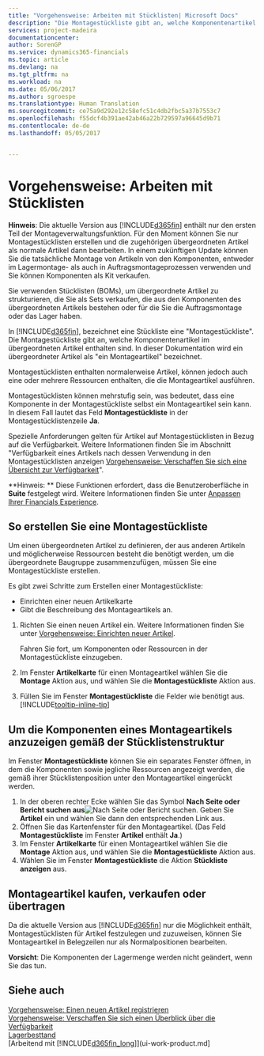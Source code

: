 ```yaml
---
title: "Vorgehensweise: Arbeiten mit Stücklisten| Microsoft Docs"
description: "Die Montagestückliste gibt an, welche Komponentenartikel oder Ressourcen erforderlich sind, um den Artikel zu montieren, den die Montagestückliste darstellt. Montagestücklisten enthalten normalerweise Artikel, können jedoch auch eine oder mehrere Ressourcen enthalten, die die Montagearbeit ausführen."
services: project-madeira
documentationcenter: 
author: SorenGP
ms.service: dynamics365-financials
ms.topic: article
ms.devlang: na
ms.tgt_pltfrm: na
ms.workload: na
ms.date: 05/06/2017
ms.author: sgroespe
ms.translationtype: Human Translation
ms.sourcegitcommit: ce75a9d292e12c58efc51c4db2fbc5a37b7553c7
ms.openlocfilehash: f55dcf4b391ae42ab46a22b729597a96645d9b71
ms.contentlocale: de-de
ms.lasthandoff: 05/05/2017


---
```

# <a name="how-to-work-with-bills-of-materials"></a>Vorgehensweise: Arbeiten mit Stücklisten
**Hinweis**: Die aktuelle Version aus [!INCLUDE[d365fin](includes/d365fin_md.md)] enthält nur den ersten Teil der Montageverwaltungsfunktion. Für den Moment können Sie nur Montagestücklisten erstellen und die zugehörigen übergeordneten Artikel als normale Artikel dann bearbeiten. In einem zukünftigen Update können Sie die tatsächliche Montage von Artikeln von den Komponenten, entweder im Lagermontage- als auch in Auftragsmontageprozessen verwenden und Sie können Komponenten als Kit verkaufen.

Sie verwenden Stücklisten (BOMs), um übergeordnete Artikel zu strukturieren, die Sie als Sets verkaufen, die aus den Komponenten des übergeordneten Artikels bestehen oder für die Sie die Auftragsmontage oder das Lager haben.

In [!INCLUDE[d365fin](includes/d365fin_md.md)], bezeichnet eine Stückliste eine "Montagestückliste". Die Montagestückliste gibt an, welche Komponentenartikel im übergeordneten Artikel enthalten sind. In dieser Dokumentation wird ein übergeordneter Artikel als "ein Montageartikel" bezeichnet.

Montagestücklisten enthalten normalerweise Artikel, können jedoch auch eine oder mehrere Ressourcen enthalten, die die Montageartikel ausführen.

Montagestücklisten können mehrstufig sein, was bedeutet, dass eine Komponente in der Montagestückliste selbst ein Montageartikel sein kann. In diesem Fall lautet das Feld **Montagestückliste** in der Montagestücklistenzeile **Ja**.

Spezielle Anforderungen gelten für Artikel auf Montagestücklisten in Bezug auf die Verfügbarkeit. Weitere Informationen finden Sie im Abschnitt "Verfügbarkeit eines Artikels nach dessen Verwendung in den Montagestücklisten anzeigen [Vorgehensweise: Verschaffen Sie sich eine Übersicht zur Verfügbarkeit](inventory-how-availability-overview.md)".

**Hinweis: ** Diese Funktionen erfordert, dass die Benutzeroberfläche in **Suite** festgelegt wird. Weitere Informationen finden Sie unter [Anpassen Ihrer Financials Experience](ui-experiences.md).

## <a name="to-create-an-assembly-bom"></a>So erstellen Sie eine Montagestückliste
Um einen übergeordneten Artikel zu definieren, der aus anderen Artikeln und möglicherweise Ressourcen besteht die benötigt werden, um die übergeordnete Baugruppe zusammenzufügen, müssen Sie eine Montagestückliste erstellen.  

Es gibt zwei Schritte zum Erstellen einer Montagestückliste:
- Einrichten einer neuen Artikelkarte
- Gibt die Beschreibung des Montageartikels an.

1. Richten Sie einen neuen Artikel ein. Weitere Informationen finden Sie unter [Vorgehensweise: Einrichten neuer Artikel](inventory-how-register-new-items.md).

    Fahren Sie fort, um Komponenten oder Ressourcen in der Montagestückliste einzugeben.  
2. Im Fenster **Artikelkarte** für einen Montageartikel wählen Sie die **Montage** Aktion aus, und wählen Sie die **Montagestückliste** Aktion aus.
3. Füllen Sie im Fenster **Montagestückliste** die Felder wie benötigt aus. [!INCLUDE[tooltip-inline-tip](includes/tooltip-inline-tip_md.md)]

## <a name="to-view-the-components-of-an-assembly-item-indented-according-to-the-bom-structure"></a>Um die Komponenten eines Montageartikels anzuzeigen gemäß der Stücklistenstruktur
Im Fenster **Montagestückliste** können Sie ein separates Fenster öffnen, in dem die Komponenten sowie jegliche Ressourcen angezeigt werden, die gemäß ihrer Stücklistenposition unter den Montageartikel eingerückt werden.

1. In der oberen rechter Ecke wählen Sie das Symbol **Nach Seite oder Bericht suchen aus**![Nach Seite oder Bericht suchen](media/ui-search/search_small.png " Symbol nach Seite oder Bericht suchen"). Geben Sie **Artikel** ein und wählen Sie dann den entsprechenden Link aus.
2. Öffnen Sie das Kartenfenster für den Montageartikel. (Das Feld **Montagestückliste** im Fenster **Artikel** enthält **Ja**.)
3. Im Fenster **Artikelkarte** für einen Montageartikel wählen Sie die **Montage** Aktion aus, und wählen Sie die **Montagestückliste** Aktion aus.
4. Wählen Sie im Fenster **Montagestückliste** die Aktion **Stückliste anzeigen** aus.

## <a name="to-buy-sell-or-transfer-assembly-items"></a>Montageartikel kaufen, verkaufen oder übertragen
Da die aktuelle Version aus [!INCLUDE[d365fin](includes/d365fin_md.md)] nur die Möglichkeit enthält, Montagestücklisten für Artikel festzulegen und zuzuweisen, können Sie Montageartikel in Belegzeilen  nur als Normalpositionen bearbeiten.

**Vorsicht**: Die Komponenten der Lagermenge werden nicht geändert, wenn Sie das tun.

## <a name="see-also"></a>Siehe auch
[Vorgehensweise: Einen neuen Artikel registrieren](inventory-how-register-new-items.md)  
[Vorgehensweise: Verschaffen Sie sich einen Überblick über die Verfügbarkeit](inventory-how-availability-overview.md)     
[Lagerbesttand](inventory-manage-inventory.md)  
[Arbeitend mit [!INCLUDE[d365fin_long](includes/d365fin_long_md.md)]](ui-work-product.md]

